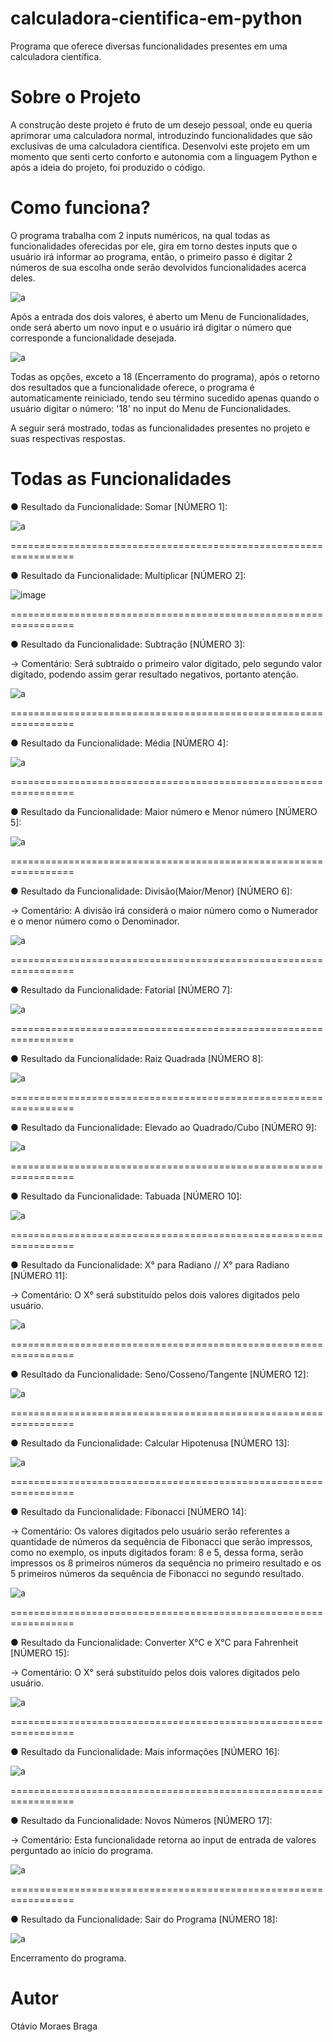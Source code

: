# calculadora-cientifica-em-python
Programa que oferece diversas funcionalidades presentes em uma calculadora científica.

# Sobre o Projeto
A construção deste projeto é fruto de um desejo pessoal, onde eu queria aprimorar uma calculadora normal, introduzindo funcionalidades que são exclusivas de uma calculadora científica. Desenvolvi este projeto em um momento que senti certo conforto e autonomia com a linguagem Python e após a ideia do projeto, foi produzido o código.

# Como funciona?
O programa trabalha com 2 inputs numéricos, na qual todas as funcionalidades oferecidas por ele, gira em torno destes inputs que o usuário irá informar ao programa, então, o primeiro passo é digitar 2 números de sua escolha onde serão devolvidos funcionalidades acerca deles.

![a](https://user-images.githubusercontent.com/84475339/165629717-fdfa4e00-8f0a-408e-8f0b-846a8339d072.png)

Após a entrada dos dois valores, é aberto um Menu de Funcionalidades, onde será aberto um novo input e o usuário irá digitar o número que corresponde a funcionalidade desejada.

![a](https://user-images.githubusercontent.com/84475339/165851556-aeaefe88-d4e4-4865-b0d5-74a7f3706887.png)

Todas as opções, exceto a 18 (Encerramento do programa), após o retorno dos resultados que a funcionalidade oferece, o programa é automaticamente reiniciado, tendo seu término sucedido apenas quando o usuário digitar o número: '18' no input do Menu de Funcionalidades.

A seguir será mostrado, todas as funcionalidades presentes no projeto e suas respectivas respostas.

# Todas as Funcionalidades

● Resultado da Funcionalidade: Somar [NÚMERO 1]:

![a](https://user-images.githubusercontent.com/84475339/165632292-0e07a541-136d-4c4d-acfc-71c71615b3fb.png)

=================================================================

● Resultado da Funcionalidade: Multiplicar [NÚMERO 2]:

![image](https://user-images.githubusercontent.com/84475339/165849477-4f9ae453-5d55-49cb-9434-dbe443cbfe4e.png)

=================================================================

● Resultado da Funcionalidade: Subtração [NÚMERO 3]:

→ Comentário: Será subtraído o primeiro valor digitado, pelo segundo valor digitado, podendo assim gerar resultado negativos, portanto atenção.

![a](https://user-images.githubusercontent.com/84475339/165850728-9ed3b9e9-860e-47be-8d65-88900eb1c836.png)

=================================================================

● Resultado da Funcionalidade: Média [NÚMERO 4]:

![a](https://user-images.githubusercontent.com/84475339/165850147-a6a764a1-a5ed-444c-8055-e98897caa617.png)

=================================================================

● Resultado da Funcionalidade: Maior número e Menor número [NÚMERO 5]:

![a](https://user-images.githubusercontent.com/84475339/165994165-daa6c294-f6c4-4523-a7dd-b21f968c94bf.png)

=================================================================

● Resultado da Funcionalidade: Divisão(Maior/Menor) [NÚMERO 6]:

→ Comentário: A divisão irá considerá o maior número como o Numerador e o menor número como o Denominador.

![a](https://user-images.githubusercontent.com/84475339/165994254-899a4a76-5fd9-4ff3-9e69-6d2180982bcc.png)

=================================================================

● Resultado da Funcionalidade: Fatorial [NÚMERO 7]:

![a](https://user-images.githubusercontent.com/84475339/165994524-11edca17-608c-4d92-8b12-71a5b4bfcff5.png)

=================================================================

● Resultado da Funcionalidade: Raiz Quadrada [NÚMERO 8]:

![a](https://user-images.githubusercontent.com/84475339/165996198-a74c4497-ab59-434b-b0ac-7d4bd656b328.png)

=================================================================

● Resultado da Funcionalidade: Elevado ao Quadrado/Cubo [NÚMERO 9]:

![a](https://user-images.githubusercontent.com/84475339/165996289-1780d76b-bc4b-4f5f-b44e-1169bb2b5a1a.png)

=================================================================

● Resultado da Funcionalidade: Tabuada [NÚMERO 10]:

![a](https://user-images.githubusercontent.com/84475339/165996445-5abcc764-2276-4d8f-9827-162861a7e313.png)

=================================================================

● Resultado da Funcionalidade: X° para Radiano // X° para Radiano [NÚMERO 11]:

→ Comentário: O X° será substituído pelos dois valores digitados pelo usuário.

![a](https://user-images.githubusercontent.com/84475339/165997254-9328818b-2647-40d6-bc30-dd270eb9cf1e.png)

=================================================================

● Resultado da Funcionalidade: Seno/Cosseno/Tangente [NÚMERO 12]:

![a](https://user-images.githubusercontent.com/84475339/165997473-963bc472-7bc1-47cd-8529-850dd88d167e.png)

=================================================================

● Resultado da Funcionalidade: Calcular Hipotenusa [NÚMERO 13]:

![a](https://user-images.githubusercontent.com/84475339/165997752-d0276549-d91a-4def-a049-6a4ed3c3cc32.png)

=================================================================

● Resultado da Funcionalidade: Fibonacci [NÚMERO 14]:

→ Comentário: Os valores digitados pelo usuário serão referentes a quantidade de números da sequência de Fibonacci que serão impressos, como no exemplo, os inputs digitados foram: 8 e 5, dessa forma, serão impressos os 8 primeiros números da sequência no primeiro resultado e os 5 primeiros números da sequência de Fibonacci no segundo resultado.

![a](https://user-images.githubusercontent.com/84475339/165998142-7e5700be-76a8-465d-b79f-4797f002c7d1.png)

=================================================================

● Resultado da Funcionalidade: Converter X°C e X°C para Fahrenheit [NÚMERO 15]:

→ Comentário: O X° será substituído pelos dois valores digitados pelo usuário.

![a](https://user-images.githubusercontent.com/84475339/165998927-22bf6994-3416-48a2-ae67-34fff66cc39a.png)

=================================================================

● Resultado da Funcionalidade: Mais informações [NÚMERO 16]:

![a](https://user-images.githubusercontent.com/84475339/165999386-560a7296-64a2-4ecf-ac3c-3a36f6b8a88c.png)

=================================================================

● Resultado da Funcionalidade: Novos Números [NÚMERO 17]:

→ Comentário: Esta funcionalidade retorna ao input de entrada de valores perguntado ao início do programa.

![a](https://user-images.githubusercontent.com/84475339/165999576-be65ad3a-40f0-4059-b919-ce863596ca31.png)

=================================================================

● Resultado da Funcionalidade: Sair do Programa [NÚMERO 18]:

![a](https://user-images.githubusercontent.com/84475339/165999776-66cfdc10-5886-4ef4-9ca9-5d8b1866673a.png)

Encerramento do programa.


# Autor
Otávio Moraes Braga

